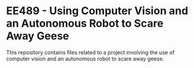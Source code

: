 # EE489 - Using Computer Vision and an Autonomous Robot to Scare Away Geese

This repository contains files related to a project involving the use of computer vision and an autonomous robot to scare away geese.




